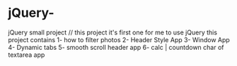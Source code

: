 # jQuery-
jQuery small project  // this project it's first one for me to use jQuery 
this project contains 
 1- how to filter photos 
  2-  Header Style App
  3- Window App
  4- Dynamic tabs
  5- smooth scroll header app
  6- calc | countdown char of textarea app
